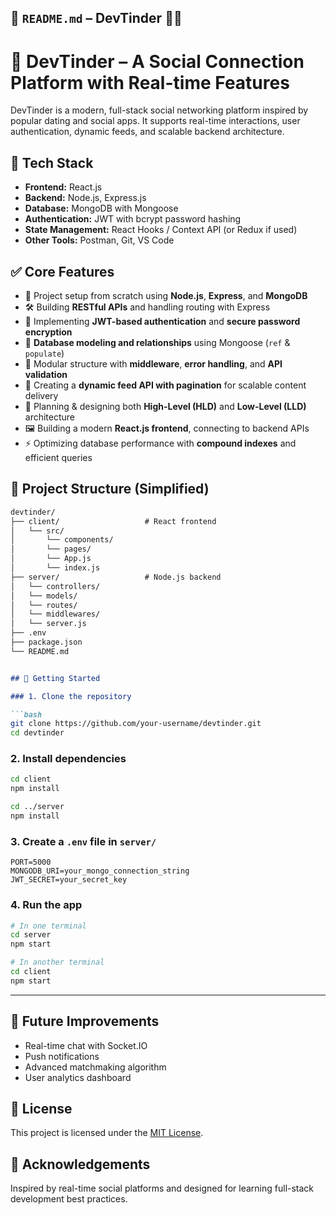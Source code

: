 

## 📄 `README.md` – DevTinder 💬🔥


# 💬 DevTinder – A Social Connection Platform with Real-time Features

DevTinder is a modern, full-stack social networking platform inspired by popular dating and social apps. It supports real-time interactions, user authentication, dynamic feeds, and scalable backend architecture.


## 🔧 Tech Stack

- **Frontend:** React.js
- **Backend:** Node.js, Express.js
- **Database:** MongoDB with Mongoose
- **Authentication:** JWT with bcrypt password hashing
- **State Management:** React Hooks / Context API (or Redux if used)
- **Other Tools:** Postman, Git, VS Code


## ✅ Core Features

- 🚀 Project setup from scratch using **Node.js**, **Express**, and **MongoDB**
- 🛠️ Building **RESTful APIs** and handling routing with Express
- 🔐 Implementing **JWT-based authentication** and **secure password encryption**
- 🧩 **Database modeling and relationships** using Mongoose (`ref` & `populate`)
- 🧱 Modular structure with **middleware**, **error handling**, and **API validation**
- 📜 Creating a **dynamic feed API with pagination** for scalable content delivery
- 📐 Planning & designing both **High-Level (HLD)** and **Low-Level (LLD)** architecture
- 🖼️ Building a modern **React.js frontend**, connecting to backend APIs
- ⚡ Optimizing database performance with **compound indexes** and efficient queries


## 📁 Project Structure (Simplified)

```markdown
devtinder/
├── client/                   # React frontend
│   └── src/
│       └── components/
│       └── pages/
│       └── App.js
│       └── index.js
├── server/                   # Node.js backend
│   └── controllers/
│   └── models/
│   └── routes/
│   └── middlewares/
│   └── server.js
├── .env
├── package.json
└── README.md


## 🚀 Getting Started

### 1. Clone the repository

```bash
git clone https://github.com/your-username/devtinder.git
cd devtinder
````

### 2. Install dependencies

```bash
cd client
npm install

cd ../server
npm install
```

### 3. Create a `.env` file in `server/`

```env
PORT=5000
MONGODB_URI=your_mongo_connection_string
JWT_SECRET=your_secret_key
```

### 4. Run the app

```bash
# In one terminal
cd server
npm start

# In another terminal
cd client
npm start
```

---

## 📌 Future Improvements

* Real-time chat with Socket.IO
* Push notifications
* Advanced matchmaking algorithm
* User analytics dashboard


## 📜 License

This project is licensed under the [MIT License](LICENSE).

## 🙌 Acknowledgements

Inspired by real-time social platforms and designed for learning full-stack development best practices.


